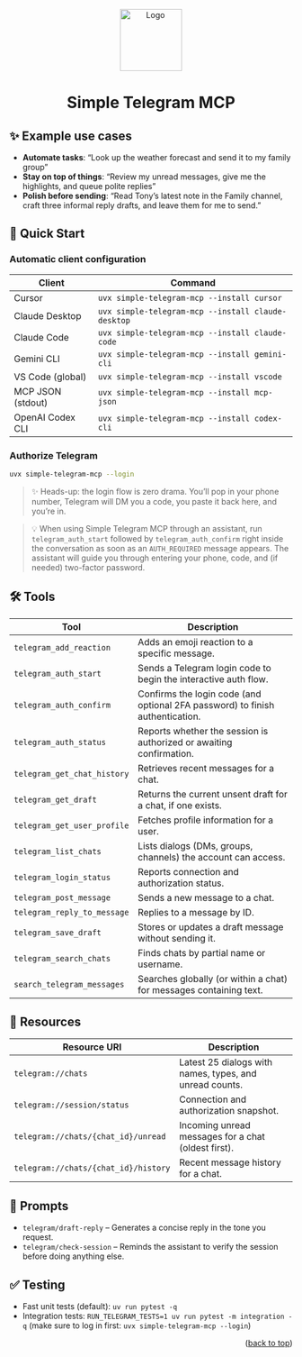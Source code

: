 <a id="top"></a>

<div align="center">
  <a href="https://github.com/elyase/simple-telegram-mcp">
    <img src="logo.png" alt="Logo" width="110" height="110">
  </a>

  <h1>Simple Telegram MCP</h1>
</div>

## ✨ Example use cases

- **Automate tasks**: “Look up the weather forecast and send it to my family group”
- **Stay on top of things**: “Review my unread messages, give me the highlights, and queue polite replies”
- **Polish before sending**: “Read Tony’s latest note in the Family channel, craft three informal reply drafts, and leave them for me to send.”


## 🚀 Quick Start

### Automatic client configuration

| Client            | Command                                           |
|-------------------|---------------------------------------------------|
| Cursor            | `uvx simple-telegram-mcp --install cursor`        |
| Claude Desktop    | `uvx simple-telegram-mcp --install claude-desktop`|
| Claude Code       | `uvx simple-telegram-mcp --install claude-code`   |
| Gemini CLI        | `uvx simple-telegram-mcp --install gemini-cli`    |
| VS Code (global)  | `uvx simple-telegram-mcp --install vscode`        |
| MCP JSON (stdout) | `uvx simple-telegram-mcp --install mcp-json`      |
| OpenAI Codex CLI  | `uvx simple-telegram-mcp --install codex-cli`     |

### Authorize Telegram

```bash
uvx simple-telegram-mcp --login
```

>
> ✨ Heads-up: the login flow is zero drama. You’ll pop in your phone number, Telegram will DM you a code, you paste it back here, and you’re in.

> 💡 When using Simple Telegram MCP through an assistant, run `telegram_auth_start` followed by `telegram_auth_confirm` right inside the conversation as soon as an `AUTH_REQUIRED` message appears. The assistant will guide you through entering your phone, code, and (if needed) two-factor password.

## 🛠️ Tools

| Tool                     | Description                                                                 |
|--------------------------|-----------------------------------------------------------------------------|
| `telegram_add_reaction`  | Adds an emoji reaction to a specific message.                               |
| `telegram_auth_start`    | Sends a Telegram login code to begin the interactive auth flow.              |
| `telegram_auth_confirm`  | Confirms the login code (and optional 2FA password) to finish authentication.|
| `telegram_auth_status`   | Reports whether the session is authorized or awaiting confirmation.          |
| `telegram_get_chat_history` | Retrieves recent messages for a chat.                                    |
| `telegram_get_draft`     | Returns the current unsent draft for a chat, if one exists.                 |
| `telegram_get_user_profile` | Fetches profile information for a user.                                 |
| `telegram_list_chats`    | Lists dialogs (DMs, groups, channels) the account can access.               |
| `telegram_login_status`  | Reports connection and authorization status.                               |
| `telegram_post_message`  | Sends a new message to a chat.                                             |
| `telegram_reply_to_message` | Replies to a message by ID.                                             |
| `telegram_save_draft`    | Stores or updates a draft message without sending it.                      |
| `telegram_search_chats`  | Finds chats by partial name or username.                                   |
| `search_telegram_messages` | Searches globally (or within a chat) for messages containing text.      |

## 🧾 Resources

| Resource URI                       | Description                                                   |
|-----------------------------------|---------------------------------------------------------------|
| `telegram://chats`                | Latest 25 dialogs with names, types, and unread counts.       |
| `telegram://session/status`       | Connection and authorization snapshot.                        |
| `telegram://chats/{chat_id}/unread` | Incoming unread messages for a chat (oldest first).         |
| `telegram://chats/{chat_id}/history` | Recent message history for a chat.                         |

## 🧠 Prompts

- `telegram/draft-reply` – Generates a concise reply in the tone you request.
- `telegram/check-session` – Reminds the assistant to verify the session before doing anything else.


## ✅ Testing

- Fast unit tests (default): `uv run pytest -q`
- Integration tests: `RUN_TELEGRAM_TESTS=1 uv run pytest -m integration -q` (make sure to log in first: `uvx simple-telegram-mcp --login`)

<p align="right">(<a href="#top">back to top</a>)</p>
